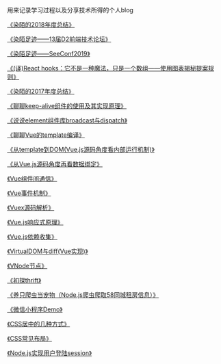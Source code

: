 用来记录学习过程以及分享技术所得的个人blog

[《染陌的2018年度总结》](/blogs/染陌的2018年度总结.MarkDown)

[《染陌足迹——13届D2前端技术论坛》](/blogs/染陌足迹——13届D2前端技术论坛.MarkDown)

[《染陌足迹——SeeConf2019》](/blogs/染陌足迹——SeeConf2019.MarkDown)

[《(译)React hooks：它不是一种魔法，只是一个数组——使用图表揭秘提案规则》](/blogs/(译)Reacthooks：它不是一种魔法，只是一个数组——使用图表揭秘提案规则.MarkDown)

[《染陌的2017年度总结》](/blogs/染陌的2017年度总结.MarkDown)

[《聊聊keep-alive组件的使用及其实现原理》](/blogs/聊聊keep-alive组件的使用及其实现原理.MarkDown)

[《说说element组件库broadcast与dispatch》](/blogs/说说element组件库broadcast与dispatch.MarkDown)

[《聊聊Vue的template编译》](/blogs/聊聊Vue的template编译.MarkDown)

[《从template到DOM(Vue.js源码角度看内部运行机制)》](/blogs/从template到DOM(Vue.js源码角度看内部运行机制).MarkDown)

[《从Vue.js源码角度再看数据绑定》](/blogs/从Vue.js源码角度再看数据绑定.MarkDown)

[《Vue组件间通信》](/blogs/Vue组件间通信.MarkDown)

[《Vue事件机制》](/blogs/Vue事件机制.MarkDown)

[《Vuex源码解析》](/blogs/Vuex源码解析.MarkDown)

[《Vue.js响应式原理》](/blogs/Vue.js响应式原理.MarkDown)

[《Vue.js依赖收集》](/blogs/Vue.js依赖收集.MarkDown)

[《VirtualDOM与diff(Vue实现)》](/blogs/VirtualDOM与diff(Vue实现).MarkDown)

[《VNode节点》](/blogs/VNode节点.MarkDown)

[《初探thrift》](/blogs/初探thrift.MarkDown)

[《养只爬虫当宠物（Node.js爬虫爬取58同城租房信息）》](/blogs/养只爬虫当宠物（Node.js爬虫爬取58同城租房信息）.MarkDown)

[《微信小程序Demo》](/blogs/微信小程序Demo.MarkDown)

[《CSS居中的几种方式》](/blogs/CSS居中的几种方式.MarkDown)

[《CSS常见布局》](/blogs/CSS常见布局.MarkDown)

[《Node.js实现用户登陆session》](/blogs/Node.js实现用户登陆session.MarkDown)